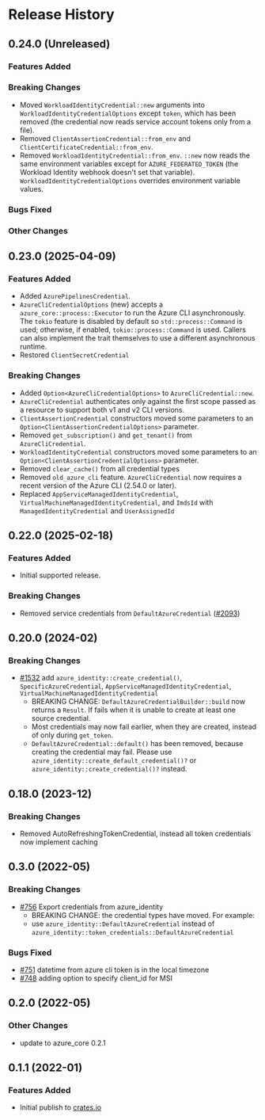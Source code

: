 # Release History

## 0.24.0 (Unreleased)

### Features Added

### Breaking Changes

- Moved `WorkloadIdentityCredential::new` arguments into `WorkloadIdentityCredentialOptions` except `token`, which has been removed (the credential now reads service account tokens only from a file).
- Removed `ClientAssertionCredential::from_env` and `ClientCertificateCredential::from_env`.
- Removed `WorkloadIdentityCredential::from_env`. `::new` now reads the same environment variables except for `AZURE_FEDERATED_TOKEN` (the Workload Identity webhook doesn't set that variable). `WorkloadIdentityCredentialOptions` overrides environment variable values.

### Bugs Fixed

### Other Changes

## 0.23.0 (2025-04-09)

### Features Added

- Added `AzurePipelinesCredential`.
- `AzureCliCredentialOptions` (new) accepts a `azure_core::process::Executor` to run the Azure CLI asynchronously.
  The `tokio` feature is disabled by default so `std::process::Command` is used; otherwise, if enabled, `tokio::process::Command` is used.
  Callers can also implement the trait themselves to use a different asynchronous runtime.
- Restored `ClientSecretCredential`

### Breaking Changes

- Added `Option<AzureCliCredentialOptions>` to `AzureCliCredential::new`.
- `AzureCliCredential` authenticates only against the first scope passed as a resource to support both v1 and v2 CLI versions.
- `ClientAssertionCredential` constructors moved some parameters to an `Option<ClientAssertionCredentialOptions>` parameter.
- Removed `get_subscription()` and `get_tenant()` from `AzureCliCredential`.
- `WorkloadIdentityCredential` constructors moved some parameters to an `Option<ClientAssertionCredentialOptions>` parameter.
- Removed `clear_cache()` from all credential types
- Removed `old_azure_cli` feature. `AzureCliCredential` now requires a recent version of the Azure CLI (2.54.0 or later).
- Replaced `AppServiceManagedIdentityCredential`, `VirtualMachineManagedIdentityCredential`, and `ImdsId` with `ManagedIdentityCredential` and `UserAssignedId`

## 0.22.0 (2025-02-18)

### Features Added

- Initial supported release.

### Breaking Changes

- Removed service credentials from `DefaultAzureCredential` ([#2093](https://github.com/Azure/azure-sdk-for-rust/issues/2093))

## 0.20.0 (2024-02)

### Breaking Changes

- [#1532](https://github.com/Azure/azure-sdk-for-rust/pull/1532) add `azure_identity::create_credential()`, `SpecificAzureCredential`, `AppServiceManagedIdentityCredential`, `VirtualMachineManagedIdentityCredential`
  - BREAKING CHANGE: `DefaultAzureCredentialBuilder::build` now returns a `Result`. If fails when it is unable to create at least one source credential.
  - Most credentials may now fail earlier, when they are created, instead of only during `get_token`.
  - `DefaultAzureCredential::default()` has been removed, because creating the credential may fail. Please use `azure_identity::create_default_credential()?` or `azure_identity::create_credential()?` instead.

## 0.18.0 (2023-12)

### Breaking Changes

- Removed AutoRefreshingTokenCredential, instead all token credentials now implement caching

## 0.3.0 (2022-05)

### Breaking Changes

- [#756](https://github.com/Azure/azure-sdk-for-rust/pull/756) Export credentials from azure_identity
  - BREAKING CHANGE: the credential types have moved. For example:
  - use `azure_identity::DefaultAzureCredential` instead of `azure_identity::token_credentials::DefaultAzureCredential`

### Bugs Fixed

- [#751](https://github.com/Azure/azure-sdk-for-rust/pull/751) datetime from azure cli token is in the local timezone
- [#748](https://github.com/Azure/azure-sdk-for-rust/pull/748) adding option to specify client_id for MSI

## 0.2.0 (2022-05)

### Other Changes

- update to azure_core 0.2.1

## 0.1.1 (2022-01)

### Features Added

- Initial publish to [crates.io](https://crates.io/crates/azure_identity)
